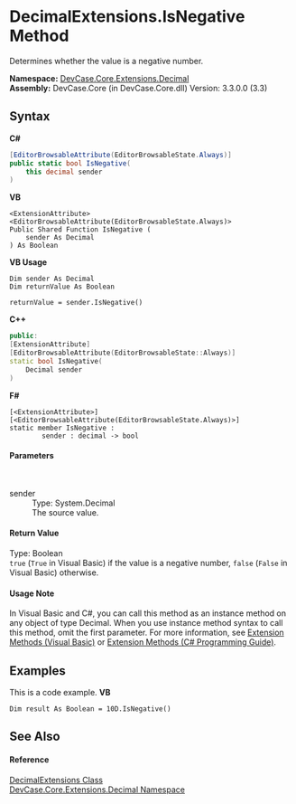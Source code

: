 # DecimalExtensions.IsNegative Method 
 

Determines whether the value is a negative number.

**Namespace:**&nbsp;<a href="N_DevCase_Core_Extensions_Decimal">DevCase.Core.Extensions.Decimal</a><br />**Assembly:**&nbsp;DevCase.Core (in DevCase.Core.dll) Version: 3.3.0.0 (3.3)

## Syntax

**C#**<br />
``` C#
[EditorBrowsableAttribute(EditorBrowsableState.Always)]
public static bool IsNegative(
	this decimal sender
)
```

**VB**<br />
``` VB
<ExtensionAttribute>
<EditorBrowsableAttribute(EditorBrowsableState.Always)>
Public Shared Function IsNegative ( 
	sender As Decimal
) As Boolean
```

**VB Usage**<br />
``` VB Usage
Dim sender As Decimal
Dim returnValue As Boolean

returnValue = sender.IsNegative()
```

**C++**<br />
``` C++
public:
[ExtensionAttribute]
[EditorBrowsableAttribute(EditorBrowsableState::Always)]
static bool IsNegative(
	Decimal sender
)
```

**F#**<br />
``` F#
[<ExtensionAttribute>]
[<EditorBrowsableAttribute(EditorBrowsableState.Always)>]
static member IsNegative : 
        sender : decimal -> bool 

```


#### Parameters
&nbsp;<dl><dt>sender</dt><dd>Type: System.Decimal<br />The source value.</dd></dl>

#### Return Value
Type: Boolean<br />`true` (`True` in Visual Basic) if the value is a negative number, `false` (`False` in Visual Basic) otherwise.

#### Usage Note
In Visual Basic and C#, you can call this method as an instance method on any object of type Decimal. When you use instance method syntax to call this method, omit the first parameter. For more information, see <a href="https://docs.microsoft.com/dotnet/visual-basic/programming-guide/language-features/procedures/extension-methods">Extension Methods (Visual Basic)</a> or <a href="https://docs.microsoft.com/dotnet/csharp/programming-guide/classes-and-structs/extension-methods">Extension Methods (C# Programming Guide)</a>.

## Examples
This is a code example. 
**VB**<br />
``` VB
Dim result As Boolean = 10D.IsNegative()
```


## See Also


#### Reference
<a href="T_DevCase_Core_Extensions_Decimal_DecimalExtensions">DecimalExtensions Class</a><br /><a href="N_DevCase_Core_Extensions_Decimal">DevCase.Core.Extensions.Decimal Namespace</a><br />